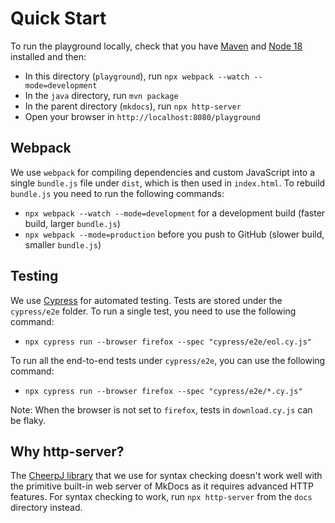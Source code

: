 # Quick Start

To run the playground locally, check that you have [Maven](https://maven.apache.org) and [Node 18](https://nodejs.org/en) installed and then:

- In this directory (`playground`), run `npx webpack --watch --mode=development`
- In the `java` directory, run `mvn package`
- In the parent directory (`mkdocs`), run `npx http-server`
- Open your browser in `http://localhost:8080/playground`

## Webpack

We use `webpack` for compiling dependencies and custom JavaScript into a single `bundle.js` file under `dist`, which is then used in `index.html`. To rebuild `bundle.js` you need to run the following commands:

- `npx webpack --watch --mode=development` for a development build (faster build, larger `bundle.js`)
- `npx webpack --mode=production` before you push to GitHub (slower build, smaller `bundle.js`)

## Testing

We use [Cypress](https://cypress.io) for automated testing. Tests are stored under the `cypress/e2e` folder. To run a single test, you need to use the following command:

- `npx cypress run --browser firefox --spec "cypress/e2e/eol.cy.js"`

To run all the end-to-end tests under `cypress/e2e`, you can use the following command:

- `npx cypress run --browser firefox --spec "cypress/e2e/*.cy.js"`

Note: When the browser is not set to `firefox`, tests in `download.cy.js` can be flaky.

## Why http-server?

The [CheerpJ library](https://cheerpj.com) that we use for syntax checking doesn't work well with the primitive built-in web server of MkDocs as it requires advanced HTTP features. For syntax checking to work, run `npx http-server` from the `docs` directory instead.